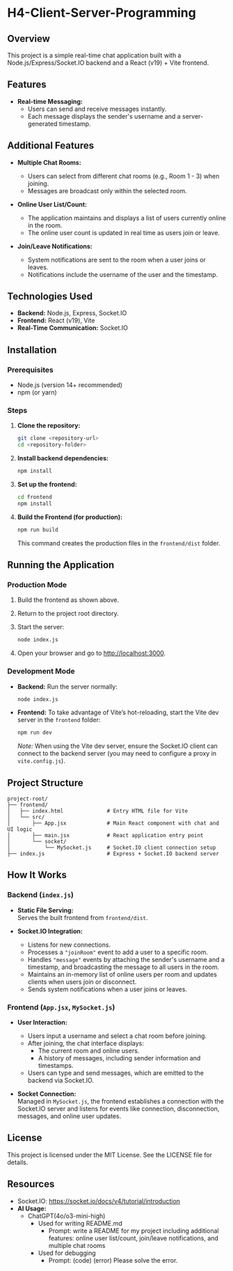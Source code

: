 # H4-Client-Server-Programming

## Overview

This project is a simple real-time chat application built with a Node.js/Express/Socket.IO backend and a React (v19) + Vite frontend.

## Features

- **Real-time Messaging:**  
  - Users can send and receive messages instantly.
  - Each message displays the sender's username and a server-generated timestamp.

## Additional Features

- **Multiple Chat Rooms:**  
  - Users can select from different chat rooms (e.g., Room 1 - 3) when joining.
  - Messages are broadcast only within the selected room.

- **Online User List/Count:**  
  - The application maintains and displays a list of users currently online in the room.
  - The online user count is updated in real time as users join or leave.

- **Join/Leave Notifications:**  
  - System notifications are sent to the room when a user joins or leaves.
  - Notifications include the username of the user and the timestamp.

## Technologies Used

- **Backend:** Node.js, Express, Socket.IO
- **Frontend:** React (v19), Vite
- **Real-Time Communication:** Socket.IO

## Installation

### Prerequisites

- Node.js (version 14+ recommended)
- npm (or yarn)

### Steps

1. **Clone the repository:**

   ```bash
   git clone <repository-url>
   cd <repository-folder>
   ```

2. **Install backend dependencies:**

   ```bash
   npm install
   ```

3. **Set up the frontend:**

   ```bash
   cd frontend
   npm install
   ```

4. **Build the Frontend (for production):**

   ```bash
   npm run build
   ```

   This command creates the production files in the `frontend/dist` folder.

## Running the Application

### Production Mode

1. Build the frontend as shown above.
2. Return to the project root directory.
3. Start the server:

   ```bash
   node index.js
   ```

4. Open your browser and go to [http://localhost:3000](http://localhost:3000).

### Development Mode

- **Backend:** Run the server normally:

  ```bash
  node index.js
  ```

- **Frontend:** To take advantage of Vite’s hot-reloading, start the Vite dev server in the `frontend` folder:

  ```bash
  npm run dev
  ```

  *Note:* When using the Vite dev server, ensure the Socket.IO client can connect to the backend server (you may need to configure a proxy in `vite.config.js`).

## Project Structure

```
project-root/
├── frontend/
│   ├── index.html              # Entry HTML file for Vite
│   └── src/
│       ├── App.jsx             # Main React component with chat and UI logic
│       ├── main.jsx            # React application entry point
│       └── socket/
│           └── MySocket.js     # Socket.IO client connection setup
├── index.js                    # Express + Socket.IO backend server
```

## How It Works

### Backend (`index.js`)

- **Static File Serving:**  
  Serves the built frontend from `frontend/dist`.

- **Socket.IO Integration:**  
  - Listens for new connections.
  - Processes a `"joinRoom"` event to add a user to a specific room.
  - Handles `"message"` events by attaching the sender's username and a timestamp, and broadcasting the message to all users in the room.
  - Maintains an in-memory list of online users per room and updates clients when users join or disconnect.
  - Sends system notifications when a user joins or leaves.

### Frontend (`App.jsx`, `MySocket.js`)

- **User Interaction:**  
  - Users input a username and select a chat room before joining.
  - After joining, the chat interface displays:
    - The current room and online users.
    - A history of messages, including sender information and timestamps.
  - Users can type and send messages, which are emitted to the backend via Socket.IO.

- **Socket Connection:**  
  Managed in `MySocket.js`, the frontend establishes a connection with the Socket.IO server and listens for events like connection, disconnection, messages, and online user updates.

## License

This project is licensed under the MIT License. See the LICENSE file for details.

## Resources
  - Socket.IO: https://socket.io/docs/v4/tutorial/introduction
  - **AI Usage:**
    - ChatGPT(4o/o3-mini-high)
      - Used for writing README.md
        - Prompt: write a README for my project including additional features: online user list/count, join/leave notifications, and multiple chat rooms
      - Used for debugging
        - Prompt: (code) (error) Please solve the error.
